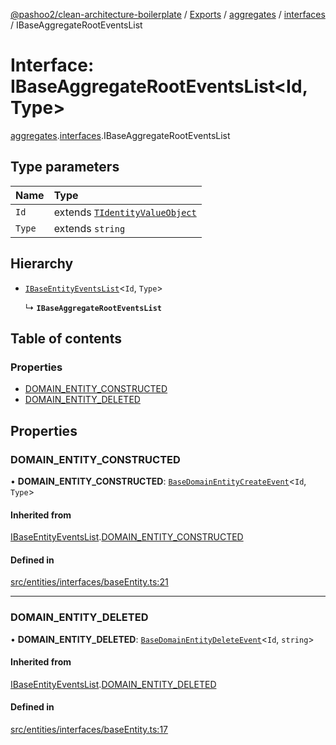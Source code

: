 [@pashoo2/clean-architecture-boilerplate](../README.md) / [Exports](../modules.md) / [aggregates](../modules/aggregates.md) / [interfaces](../modules/aggregates.interfaces.md) / IBaseAggregateRootEventsList

# Interface: IBaseAggregateRootEventsList<Id, Type\>

[aggregates](../modules/aggregates.md).[interfaces](../modules/aggregates.interfaces.md).IBaseAggregateRootEventsList

## Type parameters

| Name | Type |
| :------ | :------ |
| `Id` | extends [`TIdentityValueObject`](../modules/valueobject.interfaces.md#tidentityvalueobject) |
| `Type` | extends `string` |

## Hierarchy

- [`IBaseEntityEventsList`](entities.interfaces.ibaseentityeventslist.md)<`Id`, `Type`\>

  ↳ **`IBaseAggregateRootEventsList`**

## Table of contents

### Properties

- [DOMAIN\_ENTITY\_CONSTRUCTED](aggregates.interfaces.ibaseaggregaterooteventslist.md#domain_entity_constructed)
- [DOMAIN\_ENTITY\_DELETED](aggregates.interfaces.ibaseaggregaterooteventslist.md#domain_entity_deleted)

## Properties

### DOMAIN\_ENTITY\_CONSTRUCTED

• **DOMAIN\_ENTITY\_CONSTRUCTED**: [`BaseDomainEntityCreateEvent`](../classes/events.classes.basedomainentitycreateevent.md)<`Id`, `Type`\>

#### Inherited from

[IBaseEntityEventsList](entities.interfaces.ibaseentityeventslist.md).[DOMAIN_ENTITY_CONSTRUCTED](entities.interfaces.ibaseentityeventslist.md#domain_entity_constructed)

#### Defined in

[src/entities/interfaces/baseEntity.ts:21](https://github.com/pashoo2/clean-architecture-boilerplate/blob/e54a93c/src/entities/interfaces/baseEntity.ts#L21)

___

### DOMAIN\_ENTITY\_DELETED

• **DOMAIN\_ENTITY\_DELETED**: [`BaseDomainEntityDeleteEvent`](../classes/events.classes.basedomainentitydeleteevent.md)<`Id`, `string`\>

#### Inherited from

[IBaseEntityEventsList](entities.interfaces.ibaseentityeventslist.md).[DOMAIN_ENTITY_DELETED](entities.interfaces.ibaseentityeventslist.md#domain_entity_deleted)

#### Defined in

[src/entities/interfaces/baseEntity.ts:17](https://github.com/pashoo2/clean-architecture-boilerplate/blob/e54a93c/src/entities/interfaces/baseEntity.ts#L17)
